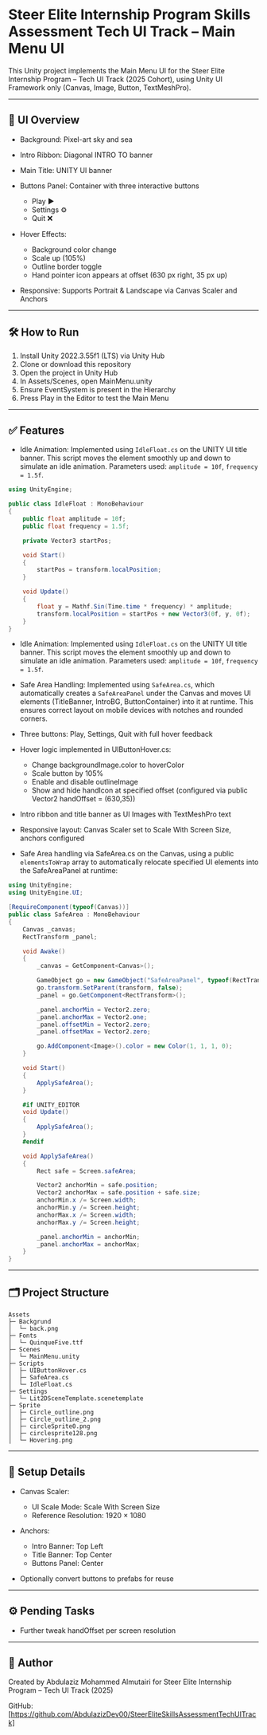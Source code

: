 # Steer Elite Internship Program Skills Assessment Tech UI Track – Main Menu UI

This Unity project implements the Main Menu UI for the Steer Elite Internship Program – Tech UI Track (2025 Cohort), using Unity UI Framework only (Canvas, Image, Button, TextMeshPro).

---

## 🎨 UI Overview

* Background: Pixel-art sky and sea
* Intro Ribbon: Diagonal INTRO TO banner
* Main Title: UNITY UI banner
* Buttons Panel: Container with three interactive buttons

  * Play ▶️
  * Settings ⚙️
  * Quit ❌
* Hover Effects:

  * Background color change
  * Scale up (105%)
  * Outline border toggle
  * Hand pointer icon appears at offset (630 px right, 35 px up)
* Responsive: Supports Portrait & Landscape via Canvas Scaler and Anchors

---

## 🛠 How to Run

1. Install Unity 2022.3.55f1 (LTS) via Unity Hub
2. Clone or download this repository
3. Open the project in Unity Hub
4. In Assets/Scenes, open MainMenu.unity
5. Ensure EventSystem is present in the Hierarchy
6. Press Play in the Editor to test the Main Menu

---

## ✅ Features

* Idle Animation: Implemented using `IdleFloat.cs` on the UNITY UI title banner. This script moves the element smoothly up and down to simulate an idle animation. Parameters used: `amplitude = 10f`, `frequency = 1.5f`.

```csharp
using UnityEngine;

public class IdleFloat : MonoBehaviour
{
    public float amplitude = 10f;
    public float frequency = 1.5f;

    private Vector3 startPos;

    void Start()
    {
        startPos = transform.localPosition;
    }

    void Update()
    {
        float y = Mathf.Sin(Time.time * frequency) * amplitude;
        transform.localPosition = startPos + new Vector3(0f, y, 0f);
    }
}
```

* Idle Animation: Implemented using `IdleFloat.cs` on the UNITY UI title banner. This script moves the element smoothly up and down to simulate an idle animation. Parameters used: `amplitude = 10f`, `frequency = 1.5f`.

- Safe Area Handling: Implemented using `SafeArea.cs`, which automatically creates a `SafeAreaPanel` under the Canvas and moves UI elements (TitleBanner, IntroBG, ButtonContainer) into it at runtime. This ensures correct layout on mobile devices with notches and rounded corners.

- Three buttons: Play, Settings, Quit with full hover feedback

- Hover logic implemented in UIButtonHover.cs:

  * Change backgroundImage.color to hoverColor
  * Scale button by 105%
  * Enable and disable outlineImage
  * Show and hide handIcon at specified offset (configured via public Vector2 handOffset = (630,35))

- Intro ribbon and title banner as UI Images with TextMeshPro text

- Responsive layout: Canvas Scaler set to Scale With Screen Size, anchors configured

- Safe Area handling via SafeArea.cs on the Canvas, using a public `elementsToWrap` array to automatically relocate specified UI elements into the SafeAreaPanel at runtime:

```csharp
using UnityEngine;
using UnityEngine.UI;

[RequireComponent(typeof(Canvas))]
public class SafeArea : MonoBehaviour
{
    Canvas _canvas;
    RectTransform _panel;

    void Awake()
    {
        _canvas = GetComponent<Canvas>();

        GameObject go = new GameObject("SafeAreaPanel", typeof(RectTransform));
        go.transform.SetParent(transform, false);
        _panel = go.GetComponent<RectTransform>();

        _panel.anchorMin = Vector2.zero;
        _panel.anchorMax = Vector2.one;
        _panel.offsetMin = Vector2.zero;
        _panel.offsetMax = Vector2.zero;

        go.AddComponent<Image>().color = new Color(1, 1, 1, 0);
    }

    void Start()
    {
        ApplySafeArea();
    }

    #if UNITY_EDITOR
    void Update()
    {
        ApplySafeArea();
    }
    #endif

    void ApplySafeArea()
    {
        Rect safe = Screen.safeArea;

        Vector2 anchorMin = safe.position;
        Vector2 anchorMax = safe.position + safe.size;
        anchorMin.x /= Screen.width;
        anchorMin.y /= Screen.height;
        anchorMax.x /= Screen.width;
        anchorMax.y /= Screen.height;

        _panel.anchorMin = anchorMin;
        _panel.anchorMax = anchorMax;
    }
}
```

---

## 🗂 Project Structure

```
Assets
├─ Backgrund
│  └─ back.png
├─ Fonts
│  └─ QuinqueFive.ttf
├─ Scenes
│  └─ MainMenu.unity
├─ Scripts
│  ├─ UIButtonHover.cs
│  ├─ SafeArea.cs
│  └─ IdleFloat.cs
├─ Settings
│  └─ Lit2DSceneTemplate.scenetemplate
├─ Sprite
│  ├─ Circle_outline.png
│  ├─ Circle_outline_2.png
│  ├─ circleSprite0.png
│  ├─ circlesprite128.png
│  └─ Hovering.png
```

---

## 🔧 Setup Details

* Canvas Scaler:

  * UI Scale Mode: Scale With Screen Size
  * Reference Resolution: 1920 × 1080
* Anchors:

  * Intro Banner: Top Left
  * Title Banner: Top Center
  * Buttons Panel: Center
* Optionally convert buttons to prefabs for reuse

---

## ⚙️ Pending Tasks

* Further tweak handOffset per screen resolution

---

## 👤 Author

Created by Abdulaziz Mohammed Almutairi for Steer Elite Internship Program – Tech UI Track (2025)

GitHub: [https://github.com/AbdulazizDev00/SteerEliteSkillsAssessmentTechUITrack]

